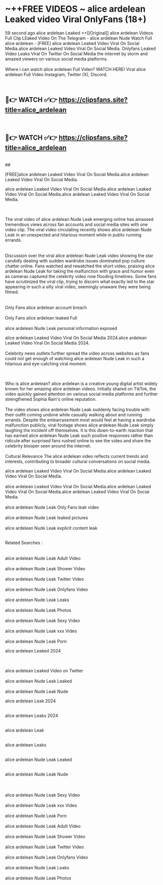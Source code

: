 # ~++FREE VIDEOS ~ alice ardelean Leaked video Viral OnlyFans (18+)<br>


59 second ago alice ardelean Leaked ++[[Original]] alice ardelean Videos Full Clip LEaked Video On The Telegram  - alice ardelean Nude  Watch Full alice ardelean - [FREE] alice ardelean Leaked Video Viral On Social Media.alice ardelean Leaked Video Viral On Social Media.   Onlyfans Leaked Video Leaks Viral On Twitter On Social Media the internet by storm and amazed viewers on various social media platforms. <br><br>
Where i can watch alice ardelean Full Video? WATCH HERE! Viral alice ardelean Full Video Instagram, Twitter (X), Discord. <br>


 <br>

##  🔴👉 WATCH ✅👉  <a href="https://clipsfans.site?title=alice_ardelean&ref=git">https://clipsfans.site?title=alice_ardelean</a> <br>
  <br>

##  🔴👉 WATCH ✅👉  <a href="https://clipsfans.site?title=alice_ardelean&ref=git">https://clipsfans.site?title=alice_ardelean</a> <br>
  <br>
  ##



[FREE]alice ardelean Leaked Video Viral On Social Media.alice ardelean Leaked Video Viral On Social Media. <br>

alice ardelean Leaked Video Viral On Social Media.alice ardelean Leaked Video Viral On Social Media.alice ardelean Leaked Video Viral On Social Media. <br>


  <br>

  <br>
The viral video of alice ardelean Nude Leak emerging online has amassed tremendous views across fan accounts and social media sites with one video clip. The viral video circulating recently shows alice ardelean Nude Leak in an unexpected and hilarious moment while in public running errands.<br>
<br>


<br>
Discussion over the viral alice ardelean Nude Leak video showing the star candidly dealing with sudden wardrobe issues dominated pop culture chatter online. Fans watched and rewatched the short video, praising alice ardelean Nude Leak for taking the malfunction with grace and humor even as cameras captured the celebrity video now flooding timelines. Some fans have scrutinized the viral clip, trying to discern what exactly led to the star appearing in such a silly viral video, seemingly unaware they were being filmed.<br>
<br>
<br> 
Only Fans alice ardelean account breach<br>
<br>
Only Fans alice ardelean leaked Full <br>
<br>
alice ardelean Nude Leak personal information exposed<br>

alice ardelean Leaked Video Viral On Social Media 2024.alice ardelean Leaked Video Viral On Social Media 2024. <br>
<br>
Celebrity news outlets further spread the video across websites as fans could not get enough of watching alice ardelean Nude Leak in such a hilarious and eye-catching viral moment.<br>
<br>

<br>
Who is alice ardelean? alice ardelean is a creative young digital artist widely known for her amazing alice ardelean videos. Initially shared on TikTok, the video quickly gained attention on various social media platforms and further strengthened Sophia Rain's online reputation.<br>
<br>
The video shows alice ardelean Nude Leak suddenly facing trouble with their outfit coming undone while casually walking about and running errands. Despite the embarrassment most would feel at having a wardrobe malfunction publicly, viral footage shows alice ardelean Nude Leak simply laughing the incident off themselves. It is this down-to-earth reaction that has earned alice ardelean Nude Leak such positive responses rather than ridicule after surprised fans rushed online to see the video and share the celebrity blooper seen around the internet.<br>
<br>
Cultural Relevance The alice ardelean video reflects current trends and interests, contributing to broader cultural conversations on social media.<br>

alice ardelean Leaked Video Viral On Social Media.alice ardelean Leaked Video Viral On Social Media.<br>
<br>
alice ardelean Leaked Video Viral On Social Media.alice ardelean Leaked Video Viral On Social Media.alice ardelean Leaked Video Viral On Social Media.<br>
<br>
alice ardelean Nude Leak Only Fans leak video<br>
<br>
alice ardelean Nude Leak leaked pictures<br>
<br>
alice ardelean Nude Leak explicit content leak<br>


<br>
Related Searches :<br>
<br>

<br>
alice ardelean Nude Leak Adult Video<br>
<br>
alice ardelean Nude Leak Shower Video<br>
<br>
alice ardelean Nude Leak Twitter Video<br>
<br>
alice ardelean Nude Leak Onlyfans Video<br>
<br>
alice ardelean Nude Leak Leaks<br>
<br>
alice ardelean Nude Leak Photos<br>

<br>
alice ardelean Nude Leak Sexy Video<br>
<br>
alice ardelean Nude Leak xxx Video<br>
<br>
alice ardelean Nude Leak Porn<br>

alice ardelean  Leaked 2024 <br> <br>
<br>

alice ardelean Leaked Video on Twitter <br>
<br>
alice ardelean Nude Leak Leaked<br>
<br>
alice ardelean Nude Leak Nude<br>


alice ardelean  Leak 2024 <br> <br>



alice ardelean  Leaks 2024 <br> <br>



 
alice ardelean  Leak<br> <br>



alice ardelean  Leaks<br> <br>


alice ardelean Nude Leak Leaked<br> <br>

alice ardelean Nude Leak Nude<br> <br>
<br> <br>
alice ardelean Nude Leak Sexy Video
<br> <br>
alice ardelean Nude Leak xxx Video
<br> <br>
alice ardelean Nude Leak Porn
<br> <br>
alice ardelean Nude Leak Adult Video
<br> <br>
alice ardelean Nude Leak Shower Video
<br> <br>
alice ardelean Nude Leak Twitter Video
<br> <br>
alice ardelean Nude Leak Onlyfans Video
<br> <br>
alice ardelean Nude Leak Leaks
<br> <br>
alice ardelean Nude Leak Photos






</p>




 



</p>










